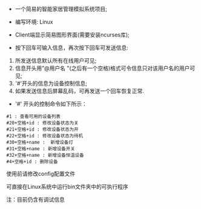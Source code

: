 - 一个简易的智能家居管理模拟系统项目;

- 编写环境: Linux

- Client端显示简易图形界面(需要安装ncurses库);

- 按下回车可输入信息，再次按下回车可发送信息:

1. 所发送信息默认所有在线用户可见;
2. 信息开头用"@用户名 "(之后有一个空格)格式可令信息只对该用户名的用户可见;
3. '#'开头的信息为设备控制信息;
4. 如果发送信息后屏幕乱码，可再发送一个回车恢复正常.

- '#' 开头的控制命令如下所示：

```
#1 : 查看可用的设备列表
#20+空格+id : 修改设备状态为关
#21+空格+id : 修改设备状态为开
#22+空格+id : 修改设备状态为待机
#30+空格+name :  新增设备灯
#31+空格+name : 新增设备开关
#32+空格+name : 新增设备恒温设备
#4+空格+id : 删除设备
```

使用前请修改config配置文件

可直接在Linux系统中运行bin文件夹中的可执行程序

注：目前仍含有调试信息
